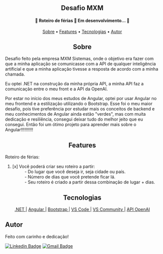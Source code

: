 <h2 align="center" id ="sobre">Desafio MXM</h2>

<h4 align="center"> 
	🚧  Roteiro de férias 🚀 Em desenvolvimento...  🚧
</h4>

<p align="center">
 <a href="#sobre">Sobre</a> •
 <a href="#features">Features</a> • 
 <a href="#tecnologias">Tecnologias</a> • 
 <a href="#autor">Autor</a>
</p>

<h2 align="center" id="sobre">Sobre</h2>
<p>
  Desafio feito pela empresa MXM Sistemas, onde o objetivo era fazer com que a minha aplicação se comunicasse com a API de qualquer inteligência artificial
  e que a minha aplicação tivesse a resposta de acordo com a minha chamada.   
</p>
<p>
  Eu optei .NET na construção da minha própria API, a minha API faz a comunicação entre o meu front e a API da OpenAI.
</p>
<p>
  Por estar no início dos meus estudos de Angular, optei por usar Angular no meu frontend e a estilização utilizando o Bootstrap.
    Esse foi o meu maior desafio, pois tive preferência por estudar mais os conceitos de backend e meu conhecimentos de Angular ainda estão "verdes", mas com muita dedicação
  e resiliência, consegui deixar tudo do melhor jeito que eu consegui. Então foi um ótimo projeto para aprender mais sobre o Angular!!!!!!!!!!
</p>

<h2 align="center" id="features">Features</h2>

<p>Roteiro de férias: </p>

<ol>
  <li>[x] Você poderá criar seu roteiro a partir: </li>
    <dd> - Do lugar que você deseja ir, seja cidade ou país. </dd>
    <dd> - Número de dias que você pretende ficar lá. </dd>
    <dd> - Seu roteiro é criado a partir dessa combinação de lugar + dias. </dd>
</ol>

<h2 align="center" id="tecnologias">
  Tecnologias
 </h2>
 <p align="center">
      <a href="https://learn.microsoft.com/pt-br/dotnet/"> .NET </a>|  
      <a href="https://angular.io/"> Angular </a>|   
      <a href="https://getbootstrap.com/"> Bootstrap </a>|
      <a href="https://code.visualstudio.com/"> VS Code </a>|
      <a href="https://visualstudio.microsoft.com/pt-br/vs/community/"> VS Community </a>|
      <a href="https://platform.openai.com/docs/api-reference"> API OpenAI </a>
</p>

## Autor
Feito com carinho e dedicação!


[![Linkedin Badge](https://img.shields.io/badge/-MarcoSousa-blue?style=flat-square&logo=Linkedin&logoColor=white&link=https://www.linkedin.com/in/marccosousa/)](https://www.linkedin.com/in/marccosousa/)
[![Gmail Badge](https://img.shields.io/badge/-marcosousacontato@gmail.com-c14438?style=flat-square&logo=Gmail&logoColor=white&link=mailto:marcososuacontato@gmail.com)](mailto:marcosousacontato@gmail.com)
